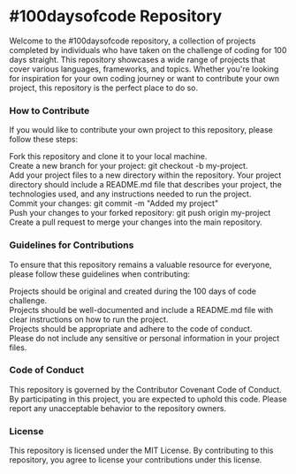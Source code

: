 # #100daysofcode Repository
Welcome to the #100daysofcode repository, a collection of projects completed by individuals who have taken on the challenge of coding for 100 days straight. This repository showcases a wide range of projects that cover various languages, frameworks, and topics. Whether you're looking for inspiration for your own coding journey or want to contribute your own project, this repository is the perfect place to do so.

### How to Contribute
If you would like to contribute your own project to this repository, please follow these steps:  

Fork this repository and clone it to your local machine.  
Create a new branch for your project: git checkout -b my-project.  
Add your project files to a new directory within the repository. Your project directory should include a README.md file that describes your project, the technologies used, and any instructions needed to run the project.  
Commit your changes: git commit -m "Added my project"  
Push your changes to your forked repository: git push origin my-project  
Create a pull request to merge your changes into the main repository.  

### Guidelines for Contributions  
To ensure that this repository remains a valuable resource for everyone, please follow these guidelines when contributing:  

Projects should be original and created during the 100 days of code challenge.  
Projects should be well-documented and include a README.md file with clear instructions on how to run the project.  
Projects should be appropriate and adhere to the code of conduct.  
Please do not include any sensitive or personal information in your project files.  

### Code of Conduct  
This repository is governed by the Contributor Covenant Code of Conduct. By participating in this project, you are expected to uphold this code. Please report any unacceptable behavior to the repository owners.  

### License
This repository is licensed under the MIT License. By contributing to this repository, you agree to license your contributions under this license.
